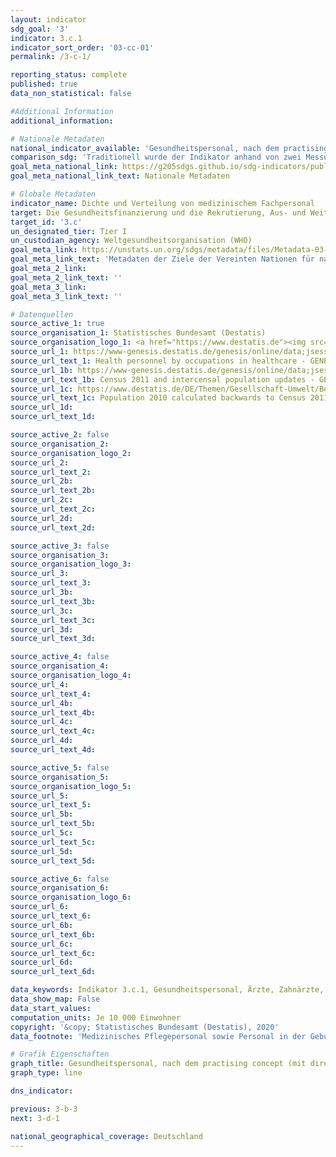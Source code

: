 ```yaml
---
layout: indicator
sdg_goal: '3'
indicator: 3.c.1
indicator_sort_order: '03-cc-01'
permalink: /3-c-1/

reporting_status: complete
published: true
data_non_statistical: false

#Additional Information
additional_information: 

# Nationale Metadaten
national_indicator_available: 'Gesundheitspersonal, nach dem practising concept (mit direktem Patientenkontakt): <br> Ärzte <br> Zahnärzte <br>  Medizinisches Pflegepersonal sowie Personal in der Geburtshilfe <br> Apotheker'
comparison_sdg: 'Traditionell wurde der Indikator anhand von zwei Messungen geschätzt: der Dichte und Verteilung  von Ärzten und von Pflegepersonal und Hebammen. Im Rahmen der SDG-Agenda wurden die Datensätze auf Ärzte, Pflegepersonal, Hebammenpersonal, Zahnmedizinpersonal und Pharmapersonal erweitert. Der Datensatz soll schrittweise erweitert werden, um alle Bereiche des Gesundheitswesens abzudecken. Die Zeitreihe "Gesundheitspersonal" entspricht nicht der internationalen Metadatenbeschreibung des SDG-Indikators 3.c.1., solange diese nicht vollständig ist. Die vier zusätzlichen Zeitreihen werden jedoch in der internationalen Metadatenbeschreibung als Subindikatoren aufgeführt'
goal_meta_national_link: https://g205sdgs.github.io/sdg-indicators/public/MetaDe/3.c.1.pdf
goal_meta_national_link_text: Nationale Metadaten

# Globale Metadaten
indicator_name: Dichte und Verteilung von medizinischem Fachpersonal
target: Die Gesundheitsfinanzierung und die Rekrutierung, Aus- und Weiterbildung und Bindung von Gesundheitsfachkräften in den Entwicklungsländern und insbesondere in den am wenigsten entwickelten Ländern und den kleinen Inselentwicklungsländern deutlich erhöhen
target_id: '3.c'
un_designated_tier: Tier I
un_custodian_agency: Weltgesundheitsorganisation (WHO)
goal_meta_link: https://unstats.un.org/sdgs/metadata/files/Metadata-03-0C-01.pdf
goal_meta_link_text: 'Metadaten der Ziele der Vereinten Nationen für nachhaltige Entwicklung'
goal_meta_2_link: 
goal_meta_2_link_text: ''
goal_meta_3_link: 
goal_meta_3_link_text: ''

# Datenquellen
source_active_1: true
source_organisation_1: Statistisches Bundesamt (Destatis)
source_organisation_logo_1: <a href="https://www.destatis.de"><img src="https://g205sdgs.github.io/sdg-indicators/public/logos/destatis.png" alt="Logo destatis" /></a>
source_url_1: https://www-genesis.destatis.de/genesis/online/data;jsessionid=CD87A27CC35E29C18AD0A9B61376A7A8.tomcat_GO_1_1?operation=abruftabellenVerzeichnisAuswahl&verzeichnis=&levelindex=0&levelid=1533734153285&sortdirection=auf&selectionname=23621&auswaehlen.x=0&auswaehlen.y=0
source_url_text_1: Health personnel by occupations in healthcare - GENESIS online 23621-0002
source_url_1b: https://www-genesis.destatis.de/genesis/online/data;jsessionid=CD87A27CC35E29C18AD0A9B61376A7A8.tomcat_GO_1_1?operation=abruftabellenVerzeichnisAuswahl&verzeichnis=&levelindex=0&levelid=1533734153285&sortdirection=auf&selectionname=23621&auswaehlen.x=0&auswaehlen.y=0
source_url_text_1b: Census 2011 and intercensal population updates - GENESIS online 12411-0003
source_url_1c: https://www.destatis.de/DE/Themen/Gesellschaft-Umwelt/Bevoelkerung/Bevoelkerungsstand/_inhalt.html
source_url_text_1c: Population 2010 calculated backwards to Census 2011
source_url_1d: 
source_url_text_1d: 

source_active_2: false
source_organisation_2: 
source_organisation_logo_2: 
source_url_2: 
source_url_text_2: 
source_url_2b: 
source_url_text_2b: 
source_url_2c: 
source_url_text_2c: 
source_url_2d: 
source_url_text_2d: 

source_active_3: false
source_organisation_3: 
source_organisation_logo_3: 
source_url_3: 
source_url_text_3: 
source_url_3b: 
source_url_text_3b: 
source_url_3c: 
source_url_text_3c: 
source_url_3d: 
source_url_text_3d: 

source_active_4: false
source_organisation_4: 
source_organisation_logo_4: 
source_url_4: 
source_url_text_4: 
source_url_4b: 
source_url_text_4b: 
source_url_4c: 
source_url_text_4c: 
source_url_4d: 
source_url_text_4d: 

source_active_5: false
source_organisation_5: 
source_organisation_logo_5: 
source_url_5: 
source_url_text_5: 
source_url_5b: 
source_url_text_5b: 
source_url_5c: 
source_url_text_5c: 
source_url_5d: 
source_url_text_5d: 

source_active_6: false
source_organisation_6: 
source_organisation_logo_6: 
source_url_6: 
source_url_text_6: 
source_url_6b: 
source_url_text_6b: 
source_url_6c: 
source_url_text_6c: 
source_url_6d: 
source_url_text_6d: 

data_keywords: Indikator 3.c.1, Gesundheitspersonal, Ärzte, Zahnärzte,  Medizinisches Pflegepersonal sowie Personal in der Geburtshilfe, Apotheker, Weltgesundheitsorganisation (WHO)
data_show_map: False
data_start_values: 
computation_units: Je 10 000 Einwohner
copyright: '&copy; Statistisches Bundesamt (Destatis), 2020'
data_footnote: 'Medizinisches Pflegepersonal sowie Personal in der Geburtshilfe: 2018 vorläufige Daten'

# Grafik Eigenschaften
graph_title: Gesundheitspersonal, nach dem practising concept (mit direktem Patientenkontakt)
graph_type: line

dns_indicator: 

previous: 3-b-3
next: 3-d-1

national_geographical_coverage: Deutschland
---
```


